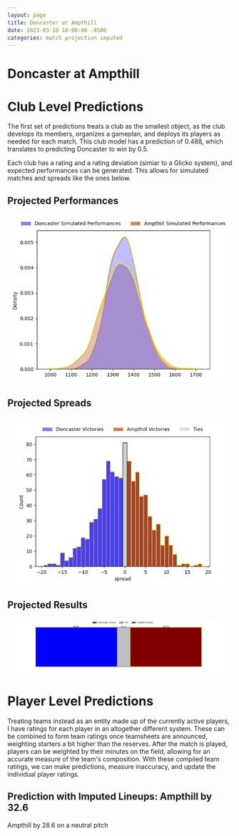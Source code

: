 ```yaml
---  
layout: page  
title: Doncaster at Ampthill  
date: 2023-03-18 18:00:00 -0500  
categories: match projection imputed  
---
```

# Doncaster at Ampthill

# Club Level Predictions


The first set of predictions treats a club as the smallest object, as the club develops its members, organizes a gameplan, and deploys its players as needed for each match. This club model has a prediction of 0.488, which translates to predicting Doncaster to win by 0.5.

Each club has a rating and a rating deviation (simiar to a Glicko system), and expected performances can be generated. This allows for simulated matches and spreads like the ones below.
## Projected Performances


![Projected Performances](plots/performances_2023-03-18-Ampthill-Doncaster.png)
## Projected Spreads


![Projected Spreads](plots/spreads_2023-03-18-Ampthill-Doncaster.png)
## Projected Results


![Projected Results](plots/resultbar_2023-03-18-Ampthill-Doncaster.png)
# Player Level Predictions


Treating teams instead as an entity made up of the currently active players, I have ratings for each player in an altogether different system. These can be combined to form team ratings once teamsheets are announced, weighting starters a bit higher than the reserves. After the match is played, players can be weighted by their minutes on the field, allowing for an accurate measure of the team's composition. With these compiled team ratings, we can make predictions, measure inaccuracy, and update the individual player ratings.
## Prediction with Imputed Lineups: Ampthill by 32.6


Ampthill by 28.6 on a neutral pitch

